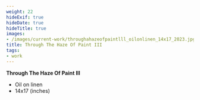 ```yaml
---
weight: 22
hideExif: true
hideDate: true
hideTitle: true
images:
- /images/current-work/throughahazeofpaintlll_oilonlinen_14x17_2023.jpg
title: Through The Haze Of Paint III
tags:
- work
---
```

**Through The Haze Of Paint III**
- Oil on linen
- 14x17 (inches)